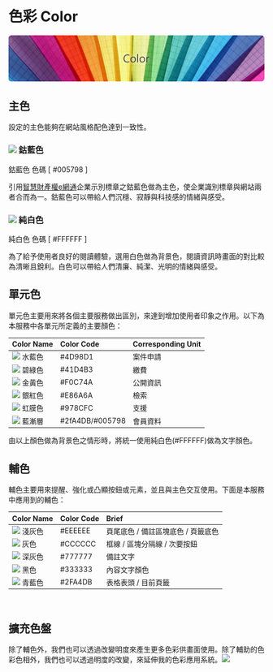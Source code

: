 # 色彩 Color

![](../.gitbook/assets/color_banner.png)

## 主色 <a id="zhu-se"></a>

設定的主色能夠在網站風格配色達到一致性。‌

### ​![](https://firebasestorage.googleapis.com/v0/b/gitbook-28427.appspot.com/o/assets%2F-Loxp1jRO6hQiR0OZSzm%2F-LoyaM6PAEZ46N0yEy94%2F-LoyacRBVqVSb915r1YD%2Fcolor_logo.png?alt=media&token=508a6f9e-459a-4534-8e14-472993036b56) 鈷藍色 <a id="gu-lan-se"></a>

鈷藍色 色碼 \[ \#005798 \]‌

引用[智慧財產權e網通](https://tiponet.tipo.gov.tw/TipoMenu/)企業示別標章之鈷藍色做為主色，使企業識別標章與網站兩者合而為一。鈷藍色可以帶給人們沉穩、寂靜與科技感的情緒與感受。‌

### ​![](https://firebasestorage.googleapis.com/v0/b/gitbook-28427.appspot.com/o/assets%2F-Loxp1jRO6hQiR0OZSzm%2F-Loxy2ypjpr4z1yhJzcX%2F-LoxzjYNxtc9ohFomamO%2Fcolor-w.png?alt=media&token=30defd04-ee3a-430f-aa36-1624b13ed5b4) 純白色 <a id="chun-bai-se"></a>

純白色 色碼 \[ \#FFFFFF \]‌

為了給予使用者良好的閱讀體驗，選用白色做為背景色，閱讀資訊時畫面的對比較為清晰且銳利。白色可以帶給人們清廉、純潔、光明的情緒與感受。‌

## 單元色 <a id="chan-yuan-se"></a>

單元色主要用來將各個主要服務做出區別，來達到增加使用者印象之作用。以下為本服務中各單元所定義的主要顏色：

| Color Name | Color Code | Corresponding Unit |
| :--- | :--- | :--- |
| ​![](https://firebasestorage.googleapis.com/v0/b/gitbook-28427.appspot.com/o/assets%2F-Loxp1jRO6hQiR0OZSzm%2F-LoyEDGKujdOyKmiRWMX%2F-LoyEG9WTZzjlBPDtiOv%2Fcolor_01.png?alt=media&token=a529cfed-eb95-4123-9571-ba1111915851) 水藍色 | \#4D98D1 | 案件申請 |
| ​![](https://firebasestorage.googleapis.com/v0/b/gitbook-28427.appspot.com/o/assets%2F-Loxp1jRO6hQiR0OZSzm%2F-LoyEDGKujdOyKmiRWMX%2F-LoyEG9aBRov_1MDGKqj%2Fcolor_02.png?alt=media&token=c71f1d4d-e248-4b52-8827-265f8068f81f) 碧綠色 | \#41D4B3 | 繳費 |
| ​![](https://firebasestorage.googleapis.com/v0/b/gitbook-28427.appspot.com/o/assets%2F-Loxp1jRO6hQiR0OZSzm%2F-LoyEDGKujdOyKmiRWMX%2F-LoyEG9eecztsAcYaSsT%2Fcolor_03.png?alt=media&token=b2e44c16-a944-4741-aedf-b6b5461c3a1d) 金黃色 | \#F0C74A | 公開資訊 |
| ​![](https://firebasestorage.googleapis.com/v0/b/gitbook-28427.appspot.com/o/assets%2F-Loxp1jRO6hQiR0OZSzm%2F-LoyEDGKujdOyKmiRWMX%2F-LoyEG9iTFbR33Nae4on%2Fcolor_04.png?alt=media&token=19fe0087-52b8-43e5-baf9-a06bf26029ed) 銀紅色 | \#E86A6A | 檢索 |
| ​![](https://firebasestorage.googleapis.com/v0/b/gitbook-28427.appspot.com/o/assets%2F-Loxp1jRO6hQiR0OZSzm%2F-LoyEDGKujdOyKmiRWMX%2F-LoyEG9lqhoEt-nBrNRT%2Fcolor_05.png?alt=media&token=e41a0ec2-9c22-4f24-9992-42c7c1bf2158) 虹膜色 | \#978CFC | 支援 |
| ​![](https://firebasestorage.googleapis.com/v0/b/gitbook-28427.appspot.com/o/assets%2F-Loxp1jRO6hQiR0OZSzm%2F-LoyaM6PAEZ46N0yEy94%2F-LoyaYpIMReYkRSJRu1o%2Fcolor_00.png?alt=media&token=858a34a1-ec63-4a6a-962e-a8ad2e92eeae) 藍漸層 | \#2fA4DB/\#005798 | 會員資料 |

由以上顏色做為背景色之情形時，將統一使用純白色\(\#FFFFFF\)做為文字顏色。‌

## 輔色 <a id="fu-se"></a>

輔色主要用來提醒、強化或凸顯按鈕或元素，並且與主色交互使用。下面是本服務中應用到的輔色：

| Color Name | Color Code | Brief |
| :--- | :--- | :--- |
| ​![](https://firebasestorage.googleapis.com/v0/b/gitbook-28427.appspot.com/o/assets%2F-Loxp1jRO6hQiR0OZSzm%2F-LoyV95hkkRkuRh241Hu%2F-LoyVd3x-n6wQdLuvhxy%2Fcolor_eee.png?alt=media&token=7cbbbc24-e8ec-4def-ad20-b4c42b4fdd1b) 淺灰色 | \#EEEEEE | 頁尾底色 / 備註區塊底色 / 頁籤底色 |
| ​![](https://firebasestorage.googleapis.com/v0/b/gitbook-28427.appspot.com/o/assets%2F-Loxp1jRO6hQiR0OZSzm%2F-LoyZBPn41ZmH2CeJVAK%2F-LoyZDufUtH3kB6enBQz%2Fcolor_ccc.png?alt=media&token=1f70e82d-00b6-4266-aad3-75ae79c6c8ad) 灰色 | \#CCCCCC | 框線 / 區塊分隔線 / 次要按鈕 |
| ​![](https://firebasestorage.googleapis.com/v0/b/gitbook-28427.appspot.com/o/assets%2F-Loxp1jRO6hQiR0OZSzm%2F-LoyYRWjH5CYFoJf3yC0%2F-LoyYYnF4J4qAc5GEv1z%2Fcolor_777.png?alt=media&token=b8a60868-e016-4ac9-a61f-d4c0ef61322d) 深灰色 | \#777777 | 備註文字 |
| ​![](https://firebasestorage.googleapis.com/v0/b/gitbook-28427.appspot.com/o/assets%2F-Loxp1jRO6hQiR0OZSzm%2F-LoyZaYU7ZFwJXWkBCoN%2F-LoyZiKGNzfjckjZxnWY%2Fcolor_333.png?alt=media&token=db57abc8-444f-4827-a53b-0d657946ae26) 黑色 | \#333333 | 內容文字顏色 |
| ​![](https://firebasestorage.googleapis.com/v0/b/gitbook-28427.appspot.com/o/assets%2F-Loxp1jRO6hQiR0OZSzm%2F-LoybzhzCeMSQ5wVf3x4%2F-LoycIFplMgdFQkqJexd%2Fcolor_vice.png?alt=media&token=c3324e4b-4406-4cd9-8225-903bd5a47aee) 青藍色 | \#2FA4DB | 表格表頭 / 目前頁籤 |

‌

## 擴充色盤 <a id="kuo-chong-se-pan"></a>

除了輔色外，我們也可以透過改變明度來產生更多色彩供畫面使用。除了輔助的色彩色相外，我們也可以透過明度的改變，來延伸我的色彩應用系統。![](https://blobscdn.gitbook.com/v0/b/gitbook-28427.appspot.com/o/assets%2F-Loxp1jRO6hQiR0OZSzm%2F-Lp12D8Hqsk8ciDIxX6t%2F-Loyg1jn9c_WvIxbaLgv%2Fcolor_code_image.jpg?alt=media&token=b9a98adf-e206-4951-8177-d1faacf792d9)

